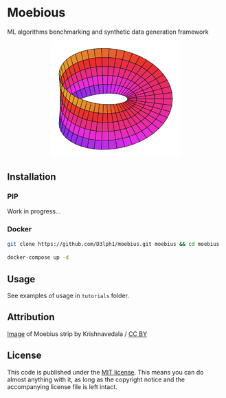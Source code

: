 # Moebious

ML algorithms benchmarking and synthetic data generation framework

<p align="center">
<img src ="moebius.svg" width="300">
</p>

## Installation

### PIP

Work in progress...

### Docker

```bash
git clone https://github.com/D3lph1/moebius.git moebius && cd moebius
```

```bash
docker-compose up -d
```

## Usage

See examples of usage in `tutorials` folder.

## Attribution

[Image](https://commons.wikimedia.org/wiki/File:Moebius_strip.svg) of Moebius strip by 	Krishnavedala /
[CC BY](https://commons.wikimedia.org/wiki/User:Krishnavedala)

## License

This code is published under the [MIT license](https://opensource.org/licenses/MIT). This means you
can do almost anything with it, as long as the copyright notice and the accompanying license file
is left intact.
